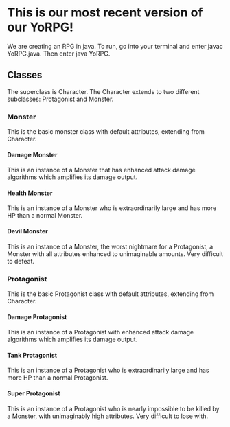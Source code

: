 # This is our most recent version of our YoRPG! 

We are creating an RPG in java. To run, go into your terminal and enter javac YoRPG.java. Then enter java YoRPG.

## Classes

The superclass is Character. The Character extends to two different subclasses: Protagonist and Monster.

### Monster

This is the basic monster class with default attributes, extending from Character.

#### Damage Monster

This is an instance of a Monster that has enhanced attack damage algorithms which amplifies its damage output.

#### Health Monster

This is an instance of a Monster who is extraordinarily large and has more HP than a normal Monster. 

#### Devil Monster

This is an instance of a Monster, the worst nightmare for a Protagonist, a Monster with all attributes enhanced to unimaginable amounts. Very difficult to defeat.

### Protagonist

This is the basic Protagonist class with default attributes, extending from Character.

#### Damage Protagonist

This is an instance of a Protagonist with enhanced attack damage algorithms which amplifies its damage output. 

#### Tank Protagonist

This is an instance of a Protagonist who is extraordinarily large and has more HP than a normal Protagonist.

#### Super Protagonist

This is an instance of a Protagonist who is nearly impossible to be killed by a Monster, with unimaginably high attributes. Very difficult to lose with. 




